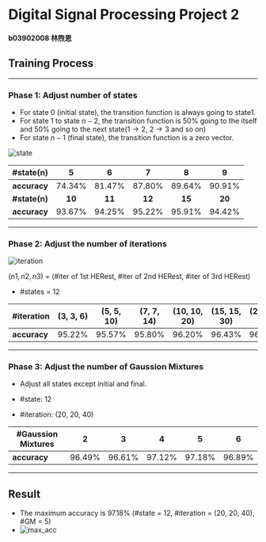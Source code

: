 # Digital Signal Processing Project 2

#### b03902008 林煦恩

## Training Process

------------------

### Phase 1: Adjust number of states

- For state $0$ (initial state), the transition function is always going to state1.
- For state $1$ to state $n - 2$, the transition function is 50% going to the itself and 50% going to the next state($1 \rightarrow 2$, $2 \rightarrow 3$ and so on)
- For state $n - 1$ (final state), the transition function is a zero vector. 

![state](/Users/XNS/codes/DSP/hw2/images/state.png)

|   \#state(n)   |   5    |   6    |   7    |   8    |   9    |
| :------------: | :----: | :----: | :----: | :----: | :----: |
|  **accuracy**  | 74.34% | 81.47% | 87.80% | 89.64% | 90.91% |
| **\#state(n)** | **10** | **11** | **12** | **15** | **20** |
|  **accuracy**  | 93.67% | 94.25% | 95.22% | 95.91% | 94.42% |



--------------------

### Phase 2: Adjust the number of iterations

![iteration](/Users/XNS/codes/DSP/hw2/images/iteration.png)

$(n1, n2, n3)$ = (#iter of 1st HERest, #iter of 2nd HERest, #iter of 3rd HERest)

- \#states = 12

| #iteration   | (3, 3, 6) | (5, 5, 10) | (7, 7, 14) | (10, 10, 20) | (15, 15, 30) | (20, 20, 40) |
| ------------ | --------- | ---------- | ---------- | ------------ | ------------ | ------------ |
| **accuracy** | 95.22%    | 95.57%     | 95.80%     | 96.20%       | 96.43%       |96.49%|

---------------------------

### Phase 3: Adjust the number of Gaussion Mixtures

- Adjust all states except initial and final.

- \#state: 12 
- \#iteration: (20, 20, 40)

| \#Gaussion Mixtures | 2      | 3      | 4      | 5      | 6      |
| ------------------- | ------ | ------ | ------ | ------ | ------ |
| **accuracy**        | 96.49% | 96.61% | 97.12% | 97.18% | 96.89% |

-----------------

## Result

- The maximum accuracy is 97.18% (#state = 12, #iteration = (20, 20, 40), #GM = 5)
- ![max_acc](/Users/XNS/codes/DSP/hw2/images/max_acc.png)